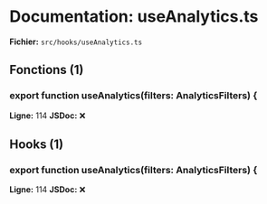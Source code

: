 # Documentation: useAnalytics.ts

**Fichier:** `src/hooks/useAnalytics.ts`

## Fonctions (1)

### export function useAnalytics(filters: AnalyticsFilters) {
**Ligne:** 114
**JSDoc:** ❌

## Hooks (1)

### export function useAnalytics(filters: AnalyticsFilters) {
**Ligne:** 114
**JSDoc:** ❌

